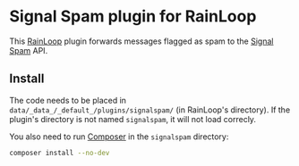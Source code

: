 # Signal Spam plugin for RainLoop

This [RainLoop](https://www.rainloop.net/) plugin forwards messages flagged as spam to the [Signal Spam](https://www.signal-spam.fr/) API.

## Install

The code needs to be placed in `data/_data_/_default_/plugins/signalspam/` (in RainLoop's directory).
If the plugin's directory is not named `signalspam`, it will not load correcly.

You also need to run [Composer](https://getcomposer.org/) in the `signalspam` directory:

```bash
composer install --no-dev
```
